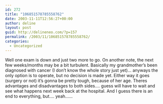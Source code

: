 ```yaml
---
id: 272
title: "106851578785558762"
date: 2003-11-11T12:56:27+00:00
author: deline
layout: post
guid: http://delineneo.com/?p=157
permalink: /2003/11/106851578785558762/
categories:
  - Uncategorized
---
```

Well one exam is down and just two more to go. On another note, the next few weeks/months may be a bit turbulent. Basically my grandmother&#8217;s been diagnosed with cancer (I don&#8217;t know the whole story just yet)&#8230; anyways the only option is to operate, but no decision is made yet. Either way it goes (surgery or not) it&#8217;s gonna be pretty tough, because of her age. Theres advantages and disadvantages to both sides&#8230;. guess will have to wait and see what happens next week back at the hospital. And I guess there is an end to everything, but&#8230;. yeah&#8230;&#8230;
